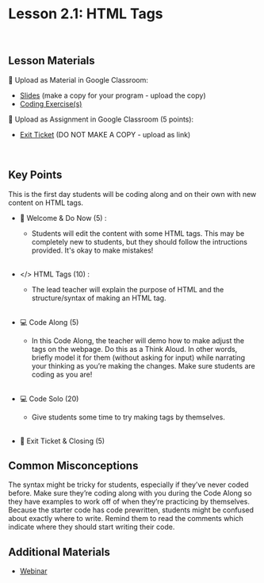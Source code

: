  # Lesson 2.1: HTML Tags

<br>

## Lesson Materials

📖 Upload as Material in Google Classroom:
- [Slides](https://docs.google.com/presentation/d/1y8TuHrmh653oJLUQUb2xMT9pdtCr_xFHVFfe2KlGPN8/edit?usp=sharing) (make a copy for your program - upload the copy)
- [Coding Exercise(s)](https://github.com/itscodenation/int-u2l1-23-24-exercises)

📝 Upload as Assignment in Google Classroom (5 points):
- [Exit Ticket](https://forms.gle/8mhf4mwtmKMVJSbN6) (DO NOT MAKE A COPY - upload as link)

<br>


## Key Points
This is the first day students will be coding along and on their own with new content on HTML tags.

- 👋 Welcome & Do Now (5) : 
    -  Students will edit the content with some HTML tags. This may be completely new to students, but they should follow the intructions provided. It's okay to make mistakes! <br><br>

- </> HTML Tags (10) : 
    - The lead teacher will explain the purpose of HTML and the structure/syntax of making an HTML tag.<br><br>

- 💻 Code Along (5)
    - In this Code Along, the teacher will demo how to make adjust the tags on the webpage. Do this as a Think Aloud. In other words, briefly model it for them (without asking for input) while narrating your thinking as you’re making the changes. Make sure students are coding as you are! <br><br>

- 💻 Code Solo (20)
    - Give students some time to try making tags by themselves. <br><br>

- 👋 Exit Ticket & Closing (5)


## Common Misconceptions
The syntax might be tricky for students, especially if they’ve never coded before. Make sure they’re coding along with you during the Code Along so they have examples to work off of when they’re practicing by themselves. Because the starter code has code prewritten, students might be confused about exactly where to write. Remind them to read the comments which indicate where they should start writing their code. 


## Additional Materials
- [Webinar](https://www.youtube.com/watch?v=ptlI_GzO3tE&list=PL4VFcrnj9w8eOxpaJ52C5IMcSWXmoOzH6&index=7&t=0s)
